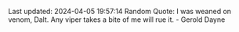 Last updated: 2024-04-05 19:57:14
Random Quote: I was weaned on venom, Dalt.  Any viper takes a bite of me will rue it.  -  Gerold Dayne